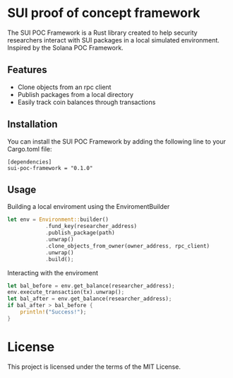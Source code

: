 # SUI proof of concept framework

The SUI POC Framework is a Rust library created to help security researchers interact with SUI packages in a local simulated environment. Inspired by the Solana POC Framework.

## Features

- Clone objects from an rpc client
- Publish packages from a local directory
- Easily track coin balances through transactions

## Installation

You can install the SUI POC Framework by adding the following line to your Cargo.toml file:

```
[dependencies]
sui-poc-framework = "0.1.0"
```

## Usage

Building a local enviroment using the EnviromentBuilder

```rust
let env = Environment::builder()
            .fund_key(researcher_address)
            .publish_package(path)
            .unwrap()
            .clone_objects_from_owner(owner_address, rpc_client)
            .unwrap()
            .build();
```

Interacting with the enviroment

```rust
let bal_before = env.get_balance(researcher_address);
env.execute_transaction(tx).unwrap();
let bal_after = env.get_balance(researcher_address);
if bal_after > bal_before {
    println!("Success!");
}
```

# License

This project is licensed under the terms of the MIT License.
